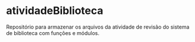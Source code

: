 # atividadeBiblioteca
Repositório para armazenar os arquivos da atividade de revisão do sistema de biblioteca com funções e módulos.
